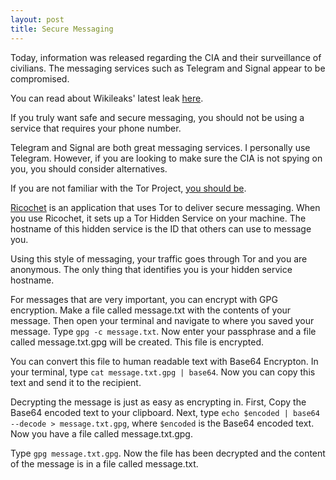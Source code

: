 ```yaml
---
layout: post
title: Secure Messaging
---
```


Today, information was released regarding the CIA and their surveillance of civilians. The messaging services such as Telegram and Signal appear to be compromised.

You can read about Wikileaks' latest leak [here](https://twitter.com/i/moments/839221561026498560).

If you truly want safe and secure messaging, you should not be using a service that requires your phone number.

Telegram and Signal are both great messaging services. I personally use Telegram. However, if you are looking to make sure the CIA is not spying on you, you should consider alternatives.

If you are not familiar with the Tor Project, [you should be](https://www.torproject.org/).

[Ricochet](https://ricochet.im/) is an application that uses Tor to deliver secure messaging. When you use Ricochet, it sets up a Tor Hidden Service on your machine. The hostname of this hidden service is the ID that others can use to message you.

Using this style of messaging, your traffic goes through Tor and you are anonymous. The only thing that identifies you is your hidden service hostname.

For messages that are very important, you can encrypt with GPG encryption.
Make a file called message.txt with the contents of your message.
Then open your terminal and navigate to where you saved your message.
Type `gpg -c message.txt`.
Now enter your passphrase and a file called message.txt.gpg will be created.
This file is encrypted.

You can convert this file to human readable text with Base64 Encrypton.
In your terminal, type `cat message.txt.gpg | base64`.
Now you can copy this text and send it to the recipient.

Decrypting the message is just as easy as encrypting in.
First, Copy the Base64 encoded text to your clipboard.
Next, type `echo $encoded | base64 --decode > message.txt.gpg`,
where `$encoded` is the Base64 encoded text.
Now you have a file called message.txt.gpg.

Type `gpg message.txt.gpg`.
Now the file has been decrypted and the content of the message is in a file called message.txt.

